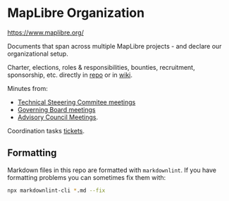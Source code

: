 # MapLibre Organization

<https://www.maplibre.org/>

Documents that span across multiple MapLibre projects - and declare our organizational setup.

Charter, elections, roles & responsibilities, bounties, recruitment, sponsorship, etc. directly in [repo](https://github.com/maplibre/maplibre) or in [wiki](https://github.com/maplibre/maplibre/wiki).

Minutes from:

- [Technical Steeering Commitee meetings](https://docs.google.com/document/d/1RIHlPLvCzNr6hXXJtMY8uThIAb9nIzeS54KRn79KCHw/edit?usp=sharing)
- [Governing Board meetings](https://github.com/maplibre/maplibre/discussions/categories/governing-board-meetings)
- [Advisory Council Meetings](https://github.com/maplibre/maplibre/discussions/categories/advisory-council-meetings).

Coordination tasks [tickets](https://github.com/maplibre/maplibre/issues).

## Formatting

Markdown files in this repo are formatted with `markdownlint`. If you have formatting problems you can sometimes fix them with:

```bash
npx markdownlint-cli *.md --fix
```
